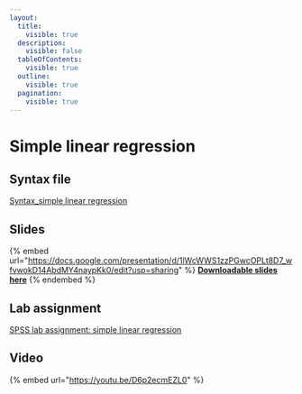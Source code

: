 ```yaml
---
layout:
  title:
    visible: true
  description:
    visible: false
  tableOfContents:
    visible: true
  outline:
    visible: true
  pagination:
    visible: true
---
```


# Simple linear regression

## Syntax file

[Syntax\_simple linear regression](https://drive.google.com/open?id=1uREYl4TIvkM5QAA8rfyyrVaf4oB4mv2r\&usp=drive\_fs)

## Slides

{% embed url="https://docs.google.com/presentation/d/1lWcWWS1zzPGwcOPLt8D7_wfvwokD14AbdMY4naypKk0/edit?usp=sharing" %}
[**Downloadable slides here**](https://docs.google.com/presentation/d/1lWcWWS1zzPGwcOPLt8D7\_wfvwokD14AbdMY4naypKk0/edit?usp=sharing)
{% endembed %}

## Lab assignment

[SPSS lab assignment: simple linear regression](https://docs.google.com/document/d/1IrpPu-hjOO\_nYsAj8nG\_c7OI6v4kS68Tpa3PhYumTnY/edit?usp=sharing)

## Video

{% embed url="https://youtu.be/D6p2ecmEZL0" %}
